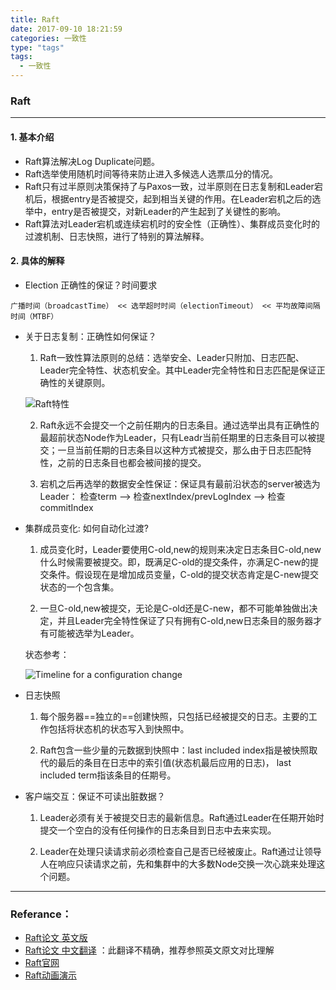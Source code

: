 ```yaml
---
title: Raft
date: 2017-09-10 18:21:59
categories: 一致性
type: "tags"
tags: 
  - 一致性
---
```


### Raft

---

#### 1. 基本介绍
- Raft算法解决Log Duplicate问题。
- Raft选举使用随机时间等待来防止进入多候选人选票瓜分的情况。
- Raft只有过半原则决策保持了与Paxos一致，过半原则在日志复制和Leader宕机后，根据entry是否被提交，起到相当关键的作用。在Leader宕机之后的选举中，entry是否被提交，对新Leader的产生起到了关键性的影响。
- Raft算法对Leader宕机或连续宕机时的安全性（正确性）、集群成员变化时的过渡机制、日志快照，进行了特别的算法解释。

#### 2. 具体的解释
- Election 正确性的保证？时间要求

```
广播时间（broadcastTime） << 选举超时时间（electionTimeout） << 平均故障间隔时间（MTBF）
```

<!-- more -->

- 关于日志复制：正确性如何保证？
    1. Raft一致性算法原则的总结：选举安全、Leader只附加、日志匹配、Leader完全特性、状态机安全。其中Leader完全特性和日志匹配是保证正确性的关键原则。

    ![Raft特性](Raft_Properties.png) 
    
    2. Raft永远不会提交一个之前任期内的日志条目。通过选举出具有正确性的最超前状态Node作为Leader，只有Leadr当前任期里的日志条目可以被提交；一旦当前任期的日志条目以这种方式被提交，那么由于日志匹配特性，之前的日志条目也都会被间接的提交。
    
    3. 宕机之后再选举的数据安全性保证：保证具有最前沿状态的server被选为Leader：
        检查term ——> 检查nextIndex/prevLogIndex ——> 检查commitIndex
    
- 集群成员变化: 如何自动化过渡?
    1. 成员变化时，Leader要使用C-old,new的规则来决定日志条目C-old,new什么时候需要被提交。即，既满足C-old的提交条件，亦满足C-new的提交条件。假设现在是增加成员变量，C-old的提交状态肯定是C-new提交状态的一个包含集。
    
    2. 一旦C-old,new被提交，无论是C-old还是C-new，都不可能单独做出决定，并且Leader完全特性保证了只有拥有C-old,new日志条目的服务器才有可能被选举为Leader。

    状态参考：
    
    ![Timeline for a configuration change](Cluster_membership_changes.png)

- 日志快照
    1. 每个服务器==独立的==创建快照，只包括已经被提交的日志。主要的工作包括将状态机的状态写入到快照中。
    
    2. Raft包含一些少量的元数据到快照中：last included index指是被快照取代的最后的条目在日志中的索引值(状态机最后应用的日志)， last included term指该条目的任期号。

- 客户端交互：保证不可读出脏数据？
    1. Leader必须有关于被提交日志的最新信息。Raft通过Leader在任期开始时提交一个空白的没有任何操作的日志条目到日志中去来实现。

    2. Leader在处理只读请求前必须检查自己是否已经被废止。Raft通过让领导人在响应只读请求之前，先和集群中的大多数Node交换一次心跳来处理这个问题。

---

### Referance：
- [Raft论文 英文版](https://ramcloud.atlassian.net/wiki/download/attachments/6586375/raft.pdf)
- [Raft论文 中文翻译](https://github.com/maemual/raft-zh_cn/blob/master/raft-zh_cn.md) ：此翻译不精确，推荐参照英文原文对比理解
- [Raft官网](https://raft.github.io/)
- [Raft动画演示](http://thesecretlivesofdata.com/raft/)
